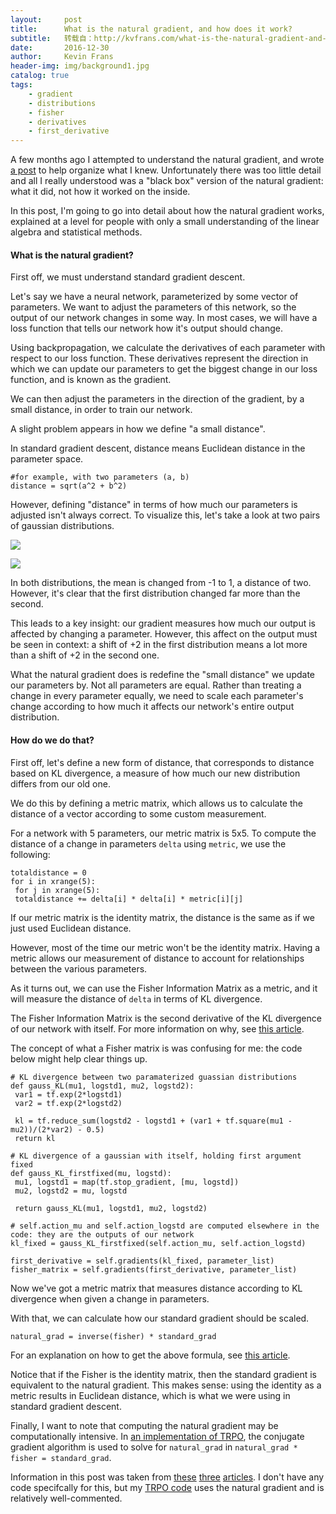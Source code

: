 ```yaml
---
layout:     post
title:      What is the natural gradient, and how does it work?
subtitle:   转载自：http://kvfrans.com/what-is-the-natural-gradient-and-where-does-it-appear-in-trust-region-policy-optimization/
date:       2016-12-30
author:     Kevin Frans
header-img: img/background1.jpg
catalog: true
tags:
    - gradient
    - distributions
    - fisher
    - derivatives
    - first_derivative
---
```


A few months ago I attempted to understand the natural gradient, and wrote [a post](http://kvfrans.com/a-intuitive-explanation-of-natural-gradient-descent) to help organize what I knew. Unfortunately there was too little detail and all I really understood was a "black box" version of the natural gradient: what it did, not how it worked on the inside.

In this post, I'm going to go into detail about how the natural gradient works, explained at a level for people with only a small understanding of the linear algebra and statistical methods.

#### What is the natural gradient?

First off, we must understand standard gradient descent.

Let's say we have a neural network, parameterized by some vector of parameters. We want to adjust the parameters of this network, so the output of our network changes in some way. In most cases, we will have a loss function that tells our network how it's output should change.

Using backpropagation, we calculate the derivatives of each parameter with respect to our loss function. These derivatives represent the direction in which we can update our parameters to get the biggest change in our loss function, and is known as the gradient.

We can then adjust the parameters in the direction of the gradient, by a small distance, in order to train our network.

A slight problem appears in how we define "a small distance".

In standard gradient descent, distance means Euclidean distance in the parameter space. 

```
#for example, with two parameters (a, b)
distance = sqrt(a^2 + b^2) 

```

However, defining "distance" in terms of how much our parameters is adjusted isn't always correct. To visualize this, let's take a look at two pairs of gaussian distributions.

![](http://kvfrans.com/content/images/2016/12/natgauss1-1.jpg)

![](http://kvfrans.com/content/images/2016/12/natgauss2-1.jpg)


In both distributions, the mean is changed from -1 to 1, a distance of two. However, it's clear that the first distribution changed far more than the second.

This leads to a key insight: our gradient measures how much our output is affected by changing a parameter. However, this affect on the output must be seen in context: a shift of +2 in the first distribution means a lot more than a shift of +2 in the second one.

What the natural gradient does is redefine the "small distance" we update our parameters by. Not all parameters are equal. Rather than treating a change in every parameter equally, we need to scale each parameter's change according to how much it affects our network's entire output distribution.

#### How do we do that?

First off, let's define a new form of distance, that corresponds to distance based on KL divergence, a measure of how much our new distribution differs from our old one.

We do this by defining a metric matrix, which allows us to calculate the distance of a vector according to some custom measurement.

For a network with 5 parameters, our metric matrix is 5x5. To compute the distance of a change in parameters `delta` using `metric`, we use the following: 

```
totaldistance = 0 
for i in xrange(5): 
 for j in xrange(5):
 totaldistance += delta[i] * delta[i] * metric[i][j]

```

If our metric matrix is the identity matrix, the distance is the same as if we just used Euclidean distance.

However, most of the time our metric won't be the identity matrix. Having a metric allows our measurement of distance to account for relationships between the various parameters.

As it turns out, we can use the Fisher Information Matrix as a metric, and it will measure the distance of `delta` in terms of KL divergence. 

The Fisher Information Matrix is the second derivative of the KL divergence of our network with itself. For more information on why, see [this article](https://hips.seas.harvard.edu/blog/2013/04/08/fisher-information).

The concept of what a Fisher matrix is was confusing for me: the code below might help clear things up.

```
# KL divergence between two paramaterized guassian distributions
def gauss_KL(mu1, logstd1, mu2, logstd2): 
 var1 = tf.exp(2*logstd1)
 var2 = tf.exp(2*logstd2)

 kl = tf.reduce_sum(logstd2 - logstd1 + (var1 + tf.square(mu1 - mu2))/(2*var2) - 0.5)
 return kl

# KL divergence of a gaussian with itself, holding first argument fixed
def gauss_KL_firstfixed(mu, logstd): 
 mu1, logstd1 = map(tf.stop_gradient, [mu, logstd])
 mu2, logstd2 = mu, logstd

 return gauss_KL(mu1, logstd1, mu2, logstd2)

# self.action_mu and self.action_logstd are computed elsewhere in the code: they are the outputs of our network
kl_fixed = gauss_KL_firstfixed(self.action_mu, self.action_logstd)

first_derivative = self.gradients(kl_fixed, parameter_list) 
fisher_matrix = self.gradients(first_derivative, parameter_list) 

```

Now we've got a metric matrix that measures distance according to KL divergence when given a change in parameters.

With that, we can calculate how our standard gradient should be scaled. 

```
natural_grad = inverse(fisher) * standard_grad 

```

For an explanation on how to get the above formula, see [this article](https://hips.seas.harvard.edu/blog/2013/01/25/the-natural-gradient).

Notice that if the Fisher is the identity matrix, then the standard gradient is equivalent to the natural gradient. This makes sense: using the identity as a metric results in Euclidean distance, which is what we were using in standard gradient descent.

Finally, I want to note that computing the natural gradient may be computationally intensive. In [an implementation of TRPO](https://github.com/wojzaremba/trpo), the conjugate gradient algorithm is used to solve for `natural_grad` in `natural_grad * fisher = standard_grad`.

Information in this post was taken from [these](https://hips.seas.harvard.edu/blog/2013/04/08/fisher-information) [three](https://hips.seas.harvard.edu/blog/2013/01/25/the-natural-gradient) [articles](http://andymiller.github.io/2016/10/02/natural_gradient_bbvi.html). I don't have any code specifcally for this, but my [TRPO code](https://github.com/kvfrans/parallel-trpo) uses the natural gradient and is relatively well-commented.
